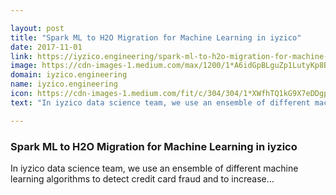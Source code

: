 ```yaml
---

layout: post
title: "Spark ML to H2O Migration for Machine Learning in iyzico"
date: 2017-11-01
link: https://iyzico.engineering/spark-ml-to-h2o-migration-for-machine-learning-in-iyzico-dcba86b8eab2?source=rss------machine_learning-5
image: https://cdn-images-1.medium.com/max/1200/1*A6idGpBLguZp1LutyKp8BA.png
domain: iyzico.engineering
name: iyzico.engineering
icon: https://cdn-images-1.medium.com/fit/c/304/304/1*XWfhTQ1kG9X7eDDgpQZ1Vg.png
text: "In iyzico data science team, we use an ensemble of different machine learning algorithms to detect credit card fraud and to increase…"

---
```


### Spark ML to H2O Migration for Machine Learning in iyzico

In iyzico data science team, we use an ensemble of different machine learning algorithms to detect credit card fraud and to increase…